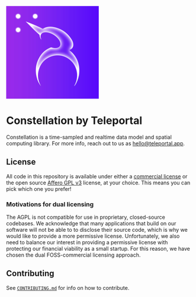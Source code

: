 <img src="logo.jpg" width="250"/>

# Constellation by Teleportal

Constellation is a time-sampled and realtime data model and spatial computing
library. For more info, reach out to us as [hello@teleportal.app][hello email].


## License

All code in this repository is available under either a [commercial license] or the
open source [Affero GPL v3][AGPL] license, at your choice. This means you can pick
which one you prefer!


### Motivations for dual licensing

The AGPL is not compatible for use in proprietary, closed-source codebases. We
acknowledge that many applications that build on our software will not be able to
to disclose their source code, which is why we would like to provide a more permissive
license. Unfortunately, we also need to balance our interest in providing a permissive
license with protecting our financial viability as a small startup. For this reason,
we have chosen the dual FOSS-commercial licensing approach.


## Contributing

See [`CONTRIBUTING.md`](CONTRIBUTING.md) for info on how to contribute.


[hello email]: mailto:hello@teleportal.app
[license email]: mailto:licensing@teleportal.app
[commercial license]: LICENSE-COMMERCIAL.md
[AGPL]: LICENSE-AGPL.md

